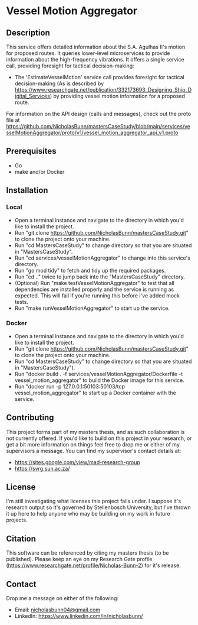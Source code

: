 # **Vessel Motion Aggregator**

## **Description**

This service offers detailed information about the S.A. Agulhas II's motion for proposed routes. It queries lower-level microservices to provide information about the high-frequency vibrations. It offers a single service call, providing foresight for tactical decision-making:

- The 'EstimateVesselMotion' service call provides foresight for tactical decision-making (As is described by https://www.researchgate.net/publication/332173693_Designing_Ship_Digital_Services) by providing vessel motion information for a proposed route.

For information on the API design (calls and messages), check out the proto file at https://github.com/NicholasBunn/mastersCaseStudy/blob/main/services/vesselMotionAggregator/proto/v1/vessel_motion_aggregator_api_v1.proto

## **Prerequisites**

- Go
- make and/or Docker

## **Installation**

### **Local**

- Open a terminal instance and navigate to the directory in which you'd like to install the project.
- Run "git clone https://github.com/NicholasBunn/mastersCaseStudy.git" to clone the project onto your machine.
- Run "cd MastersCaseStudy" to change directory so that you are situated in "MastersCaseStudy".
- Run "cd services/vesselMotionAggregator" to change into this service's directory.
- Run "go mod tidy" to fetch and tidy up the required packages.
- Run "cd .." twice to jump back into the "MastersCaseStudy" directory.
- (Optional) Run "make testVesselMotionAggregator" to test that all dependencies are installed properly and the service is running as expected. This will fail if you're running this before I've added mock tests.
- Run "make runVesselMotionAggregator" to start up the service.

### **Docker**

- Open a terminal instance and navigate to the directory in which you'd like to install the project.
- Run "git clone https://github.com/NicholasBunn/mastersCaseStudy.git" to clone the project onto your machine.
- Run "cd MastersCaseStudy" to change directory so that you are situated in "MastersCaseStudy").
- Run "docker build . -f services/vesselMotionAggregator/Dockerfile -t vessel_motion_aggregator" to build the Docker image for this service.
- Run "docker run -p 127.0.0.1:50103:50103/tcp vessel_motion_aggregator" to start up a Docker container with the service.

## **Contributing**

This project forms part of my masters thesis, and as such collaboration is not currently offered. If you'd like to build on this project in your research, or get a bit more information on things feel free to drop me or either of my supervisors a message. You can find my supervisor's contact details at:

- https://sites.google.com/view/mad-research-group
- https://svrg.sun.ac.za/

## **License**

I'm still investigating what licenses this project falls under. I suppose it's research output so it's governed by Stellenbosch University, but I've thrown it up here to help anyone who may be building on my work in future projects.

## **Citation**

This software can be referenced by citing my masters thesis (to be published). Please keep an eye on my Research Gate profile (https://www.researchgate.net/profile/Nicholas-Bunn-2) for it's release.

## **Contact**

Drop me a message on either of the following:

- Email: nicholasbunn04@gmail.com
- LinkedIn: https://www.linkedin.com/in/nicholasbunn/

